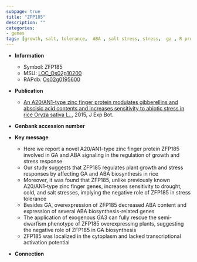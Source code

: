 ```yaml
---
subpage: true
title: "ZFP185"
description: ""
categories:
- genes
tags: [growth, salt, tolerance,  ABA , salt stress, stress,  ga , R protein, GA, cytoplasm, ABA, stress tolerance, stress response, zinc, plant growth, GA biosynthesis]
---
```


* **Information**  
    + Symbol: ZFP185  
    + MSU: [LOC_Os02g10200](http://rice.plantbiology.msu.edu/cgi-bin/ORF_infopage.cgi?orf=LOC_Os02g10200)  
    + RAPdb: [Os02g0195600](http://rapdb.dna.affrc.go.jp/viewer/gbrowse_details/irgsp1?name=Os02g0195600)  

* **Publication**  
    + [An A20/AN1-type zinc finger protein modulates gibberellins and abscisic acid contents and increases sensitivity to abiotic stress in rice Oryza sativa L..](http://www.ncbi.nlm.nih.gov/pubmed?term=An+A20/AN1-type+zinc+finger+protein+modulates+gibberellins+and+abscisic+acid+contents+and+increases+sensitivity+to+abiotic+stress+in+rice+Oryza+sativa+L..%5BTitle%5D), 2015, J Exp Bot.

* **Genbank accession number**  

* **Key message**  
    + Here we report a novel A20/AN1-type zinc finger protein ZFP185 involved in GA and ABA signaling in the regulation of growth and stress response
    + Our study suggests that ZFP185 regulates plant growth and stress responses by affecting GA and ABA biosynthesis in rice
    + Moreover, it was found that ZFP185, unlike previously known A20/AN1-type zinc finger genes, increases sensitivity to drought, cold, and salt stresses, implying the negative role of ZFP185 in stress tolerance
    + Besides GA, overexpression of ZFP185 decreased ABA content and expression of several ABA biosynthesis-related genes
    + The application of exogenous GA3 can fully rescue the semi-dwarfism phenotype of ZFP185 overexpressing plants, suggesting the negative role of ZFP185 in GA biosynthesis
    + ZFP185 was localized in the cytoplasm and lacked transcriptional activation potential

* **Connection**  



